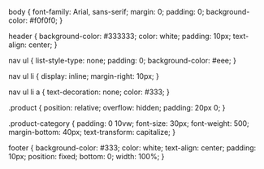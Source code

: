 body {
    font-family: Arial, sans-serif;
    margin: 0;
    padding: 0;
    background-color: #f0f0f0;
 }
 
 header {
    background-color: #333333;
    color: white;
    padding: 10px;
    text-align: center;
 }
 
 nav ul {
    list-style-type: none;
    padding: 0;
    background-color: #eee;
 }
 
 nav ul li {
    display: inline;
    margin-right: 10px;
 }
 
 nav ul li a {
    text-decoration: none;
    color: #333;
 }
 
 .product {
    position: relative;
    overflow: hidden;
    padding: 20px 0;
 }
 
 .product-category {
    padding: 0 10vw;
    font-size: 30px;
    font-weight: 500;
    margin-bottom: 40px;
    text-transform: capitalize;
 }
 
 footer {
    background-color: #333;
    color: white;
    text-align: center;
    padding: 10px;
    position: fixed;
    bottom: 0;
    width: 100%;
 }


